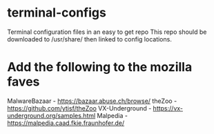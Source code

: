 # terminal-configs
Terminal configuration files in an easy to get repo
This repo should be downloaded to /usr/share/ then linked to config locations.

# Add the following to the mozilla faves
MalwareBazaar - https://bazaar.abuse.ch/browse/
theZoo - https://github.com/ytisf/theZoo
VX-Underground - https://vx-underground.org/samples.html
Malpedia - https://malpedia.caad.fkie.fraunhofer.de/
